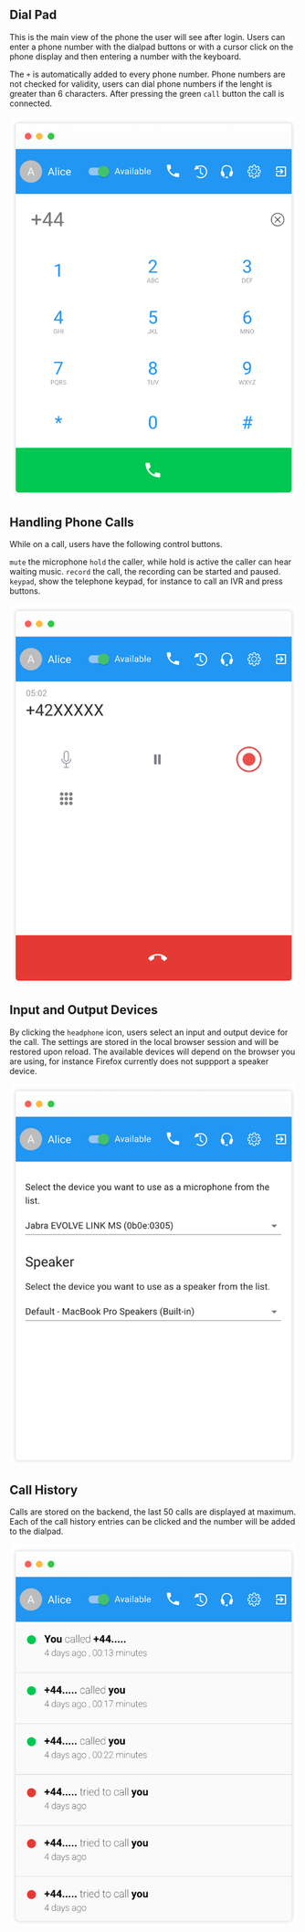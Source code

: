 ## Dial Pad

This is the main view of the phone the user will see after login. Users can enter a phone number with the dialpad buttons or with a cursor click on the phone display and then entering a number with the keyboard. 

The `+` is automatically added to every phone number. Phone numbers are not checked for validity, users can dial phone numbers if the lenght is greater than 6 characters. After pressing the green `call` button the call is connected.

<p align="center">
    <img src="../phone-preview@2x.png" alt="Phone Preview" width="500" />
</p>


## Handling Phone Calls

While on a call, users have the following control buttons.

`mute` the microphone
`hold` the caller, while hold is active the caller can hear waiting music. 
`record` the call, the recording can be started and paused. 
`keypad`, show the telephone keypad, for instance to call an IVR and press buttons.

<p align="center">
    <img src="../phone-active-call@2x.png" alt="Phone Active Call" width="500" />
</p>

## Input and Output Devices


By clicking the `headphone` icon, users select an input and output device for the call. The settings are stored in the local browser session and will be restored upon reload. The available devices will depend on the browser you are using, for instance Firefox currently does not suppport a speaker device.

<p align="center">
    <img src="../phone-devices@2x.png" alt="Phone Devices" width="500" />
</p>

## Call History

Calls are stored on the backend, the last 50 calls are displayed at maximum. Each of the call history entries can be clicked and the number will be added to the dialpad.

<p align="center">
    <img src="../phone-history@2x.png" alt="Phone Devices" width="500" />
</p>